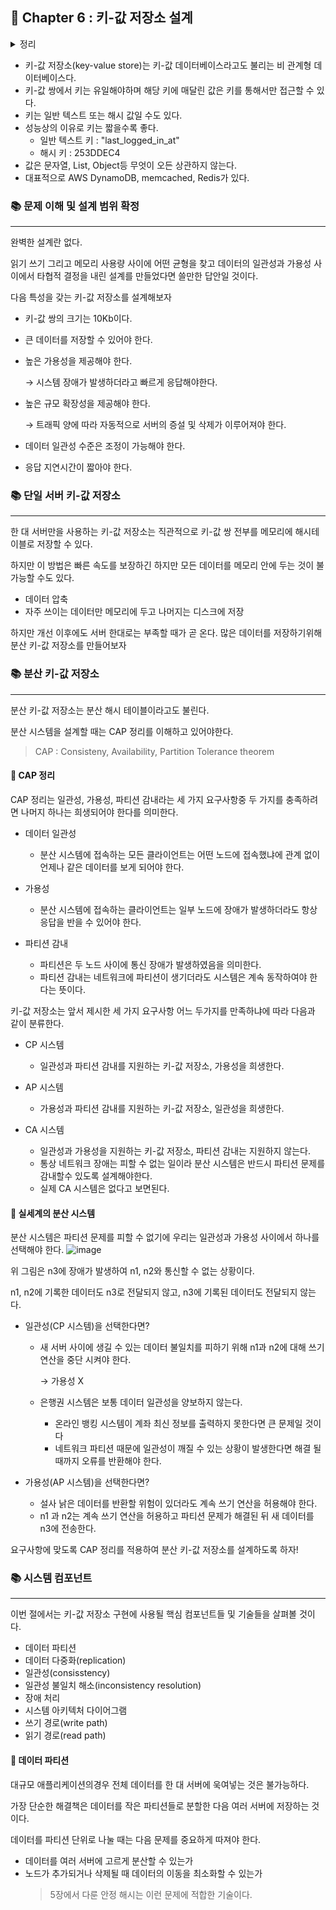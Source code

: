 ## 🌈 Chapter 6 : 키-값 저장소 설계
<details><summary>정리</summary>

  ```

  ```
</details>

- 키-값 저장소(key-value store)는 키-값 데이터베이스라고도 불리는 비 관계형 데이터베이스다.
- 키-값 쌍에서 키는 유일해야하며 해당 키에 매달린 값은 키를 통해서만 접근할 수 있다.
- 키는 일반 텍스트 또는 해시 값일 수도 있다.
- 성능상의 이유로 키는 짧을수록 좋다.
  - 일반 텍스트 키 : "last_logged_in_at"
  - 해시 키 : 253DDEC4
- 값은 문자열, List, Object등 무엇이 오든 상관하지 않는다.
- 대표적으로 AWS DynamoDB, memcached, Redis가 있다.
  
### 📚 문제 이해 및 설계 범위 확정
---
완벽한 설계란 없다.

읽기 쓰기 그리고 메모리 사용량 사이에 어떤 균형을 찾고 데이터의 일관성과 가용성 사이에서 타협적 결정을 내린 설계를 만들었다면 쓸만한 답안일 것이다.

다음 특성을 갖는 키-값 저장소를 설계해보자

- 키-값 쌍의 크기는 10Kb이다.
- 큰 데이터를 저장할 수 있어야 한다.
- 높은 가용성을 제공해야 한다.

  → 시스템 장애가 발생하더라고 빠르게 응답해야한다.
- 높은 규모 확장성을 제공해야 한다.
  
  → 트래픽 양에 따라 자동적으로 서버의 증설 및 삭제가 이루어져야 한다.
- 데이터 일관성 수준은 조정이 가능해야 한다.
- 응답 지연시간이 짧아야 한다.


### 📚 단일 서버 키-값 저장소
---
한 대 서버만을 사용하는 키-값 저장소는 직관적으로 키-값 쌍 전부를 메모리에 해시테이블로 저장할 수 있다.

하지만 이 방법은 빠른 속도를 보장하긴 하지만 모든 데이터를 메모리 안에 두는 것이 불가능할 수도 있다.

- 데이터 압축
- 자주 쓰이는 데이터만 메모리에 두고 나머지는 디스크에 저장

하지만 개선 이후에도 서버 한대로는 부족할 때가 곧 온다. 많은 데이터를 저장하기위해 분산 키-값 저장소를 만들어보자

### 📚 분산 키-값 저장소
---
분산 키-값 저장소는 분산 해시 테이블이라고도 불린다.

분산 시스템을  설계할 때는 CAP 정리를 이해하고 있어야한다.
  > CAP : Consisteny, Availability, Partition Tolerance theorem

#### 🎈 CAP 정리
CAP 정리는 일관성, 가용성, 파티션 감내라는 세 가지 요구사항중 두 가지를 충족하려면 나머지 하나는 희생되어야 한다를 의미한다.

- 데이터 일관성
  
  - 분산 시스템에 접속하는 모든 클라이언트는 어떤 노드에 접속했냐에 관계 없이 언제나 같은 데이터를 보게 되어야 한다.
- 가용성
  - 분산 시스템에 접속하는 클라이언트는 일부 노드에 장애가 발생하더라도 항상 응답을 반을 수 있어야 한다.
- 파티션 감내
  - 파티션은 두 노드 사이에 통신 장애가 발생하였음을 의미한다.
  - 파티션 감내는 네트워크에 파티션이 생기더라도 시스템은 계속 동작하여야 한다는 뜻이다.

키-값 저장소는 앞서 제시한 세 가지 요구사항 어느 두가지를 만족하냐에 따라 다음과 같이 분류한다.

- CP 시스템
  
  - 일관성과 파티션 감내를 지원하는 키-값 저장소, 가용성을 희생한다.
- AP 시스템
  - 가용성과 파티션 감내를 지원하는 키-값 저장소, 일관성을 희생한다.
- CA 시스템
  - 일관성과 가용성을 지원하는 키-값 저장소, 파티션 감내는 지원하지 않는다.
  - 통상 네트워크 장애는 피할 수 없는 일이라 분산 시스템은 반드시 파티션 문제를 감내할수 있도록 설계해야한다.
  - 실제 CA 시스템은 없다고 보면된다.

#### 🎈 실세계의 분산 시스템
분산 시스템은 파티션 문제를 피할 수 없기에 우리는 일관성과 가용성 사이에서 하나를 선택해야 한다.
![image](https://github.com/Songdoeon/Book_Study/assets/96420547/e1fc2746-864d-4987-83de-b821ba8ac9a8)

위 그림은 n3에 장애가 발생하여 n1, n2와 통신할 수 없는 상황이다.

n1, n2에 기록한 데이터도 n3로 전달되지 않고, n3에 기록된 데이터도 전달되지 않는다.

- 일관성(CP 시스템)을 선택한다면?
  - 새 서버 사이에 생길 수 있는 데이터 불일치를 피하기 위해 n1과 n2에 대해 쓰기 연산을 중단 시켜야 한다.

     → 가용성 X
  - 은행권 시스템은 보통 데이터 일관성을 양보하지 않는다.
    - 온라인 뱅킹 시스템이 계좌 최신 정보를 출력하지 못한다면 큰 문제일 것이다
    - 네트워크 파티션 때문에 일관성이 깨질 수 있는 상황이 발생한다면 해결 될때까지 오류를 반환해야 한다.

- 가용성(AP 시스템)을 선택한다면?
  - 설사 낡은 데이터를 반환할 위험이 있더라도 계속 쓰기 연산을 허용해야 한다.
  - n1 과 n2는 계속 쓰기 연산을 허용하고 파티션 문제가 해결된 뒤 새 데이터를 n3에 전송한다.
 
요구사항에 맞도록 CAP 정리를 적용하여 분산 키-값 저장소를 설계하도록 하자!

### 📚 시스템 컴포넌트
---
이번 절에서는 키-값 저장소 구현에 사용될 핵심 컴포넌트들 및 기술들을 살펴볼 것이다.

- 데이터 파티션
- 데이터 다중화(replication)
- 일관성(consisstency)
- 일관성 불일치 해소(inconsistency resolution)
- 장애 처리
- 시스템 아키텍처 다이어그램
- 쓰기 경로(write path)
- 읽기 경로(read path)


#### 🎈 데이터 파티션
대규모 애플리케이션의경우 전체 데이터를 한 대 서버에 욱여넣는 것은 불가능하다.

가장 단순한 해결책은 데이터를 작은 파티션들로 분할한 다음 여러 서버에 저장하는 것이다.

데이터를 파티션 단위로 나눌 때는 다음 문제를 중요하게 따져야 한다.

- 데이터를 여러 서버에 고르게 분산할 수 있는가
- 노드가 추가되거나 삭제될 때 데이터의 이동을 최소화할 수 있는가
  > 5장에서 다룬 안정 해시는 이런 문제에 적합한 기술이다.
